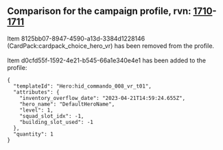 ## Comparison for the campaign profile, rvn: [1710](https://github.com/PRO100KatYT/FortniteProfileRevisions/tree/main/profiles/campaign/1710%20campaign.json)-[1711](https://github.com/PRO100KatYT/FortniteProfileRevisions/tree/main/profiles/campaign/1711%20campaign.json)

Item 8125bb07-8947-4590-a13d-3384d1228146 (CardPack:cardpack_choice_hero_vr) has been removed from the profile.
<br><br>
Item d0cfd55f-1592-4e21-b545-66a1e340e4e1 has been added to the profile:

```
{
  "templateId": "Hero:hid_commando_008_vr_t01",
  "attributes": {
    "inventory_overflow_date": "2023-04-21T14:59:24.655Z",
    "hero_name": "DefaultHeroName",
    "level": 1,
    "squad_slot_idx": -1,
    "building_slot_used": -1
  },
  "quantity": 1
}
```

<br><br>

